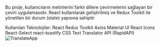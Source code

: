 Bu proje, kullanıcıların metinlerini farklı dillere çevirmelerini sağlayan bir çeviri uygulamasıdır. 
React kullanılarak geliştirilmiş ve Redux Toolkit ile yönetilen bir durum (state) yapısına sahiptir

Kullanılan Teknolojiler:
React
Redux Toolkit
Axios
Material UI
React Icons
React-Select
react-toastify
CSS 
Text Translator API (RapidAPI)
![TranslateApp](https://github.com/user-attachments/assets/47db1a49-50e2-4329-b619-ded7ede87d47)
